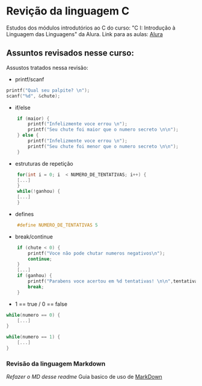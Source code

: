 # Revição da linguagem C
Estudos dos módulos introdutórios ao C do curso: "C I: Introdução à Linguagem das Linguagens" da Alura.
Link para as aulas:  [Alura](https://cursos.alura.com.br/course/introducao-a-programacao-com-c-parte-1 "Cursos Alura")

## Assuntos revisados nesse curso: 
Assustos tratados nessa revisão: 
- printf/scanf
~~~C
printf("Qual seu palpite? \n");
scanf("%d", &chute);
~~~

- if/else
~~~C
	if (maior) {
		printf("Infelizmente voce errou \n");
		printf("Seu chute foi maior que o numero secreto \n\n");
	} else { 
		printf("Infelizmente voce errou \n");
		printf("Seu chute foi menor que o numero secreto \n\n");
	}
~~~
- estruturas de repetição
~~~C
	for(int i = 0; i  < NUMERO_DE_TENTATIVAS; i++) {
	[...]
	}
	while(!ganhou) {
	[...]
	}
~~~
- defines
~~~C
	#define NUMERO_DE_TENTATIVAS 5
~~~
- break/continue
~~~C
	if (chute < 0) {
		printf("Voce não pode chutar numeros negativos\n");
		continue;
	}
	[...]
	if (ganhou) {
		printf("Parabens voce acertou em %d tentativas! \n\n",tentativa);
		break;
	} 
~~~
- 1 == true / 0 == false
~~~C
while(numero == 0) {
	[...]
}

while(numero == 1) {
	[...]
}
~~~

### Revisão da linguagem Markdown
*Refazer o MD desse readme*
Guia basico de uso de [MarkDown](https://docs.pipz.com/central-de-ajuda/learning-center/guia-basico-de-markdown#open "guia")